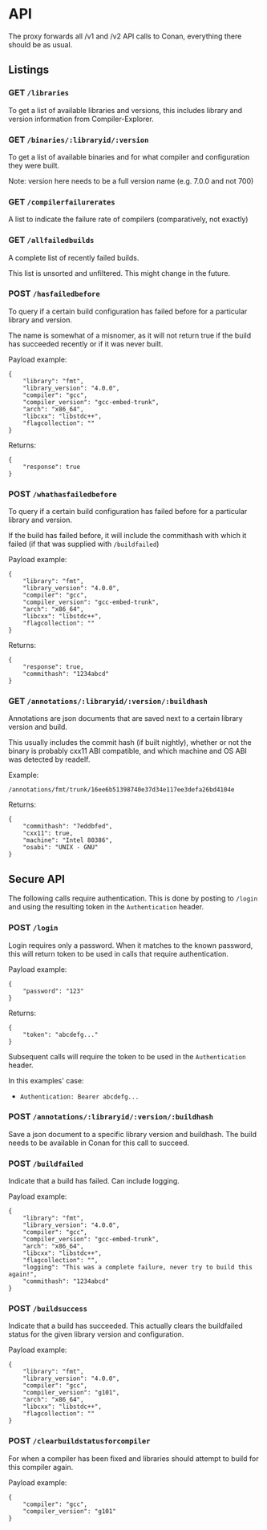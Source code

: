 
# API

The proxy forwards all /v1 and /v2 API calls to Conan, everything there should be as usual.

## Listings

### GET `/libraries`

To get a list of available libraries and versions, this includes library and version information from Compiler-Explorer.

### GET `/binaries/:libraryid/:version`

To get a list of available binaries and for what compiler and configuration they were built.

Note: version here needs to be a full version name (e.g. 7.0.0 and not 700)


### GET `/compilerfailurerates`

A list to indicate the failure rate of compilers (comparatively, not exactly)


### GET `/allfailedbuilds`

A complete list of recently failed builds.

This list is unsorted and unfiltered. This might change in the future.

### POST `/hasfailedbefore`

To query if a certain build configuration has failed before for a particular library and version.

The name is somewhat of a misnomer, as it will not return true if the build has succeeded recently or if it was never built.

Payload example:
```
{
    "library": "fmt",
    "library_version": "4.0.0",
    "compiler": "gcc",
    "compiler_version": "gcc-embed-trunk",
    "arch": "x86_64",
    "libcxx": "libstdc++",
    "flagcollection": ""
}
```

Returns:
```
{
    "response": true
}
```


### POST `/whathasfailedbefore`

To query if a certain build configuration has failed before for a particular library and version.

If the build has failed before, it will include the commithash with which it failed (if that was supplied with `/buildfailed`)

Payload example:
```
{
    "library": "fmt",
    "library_version": "4.0.0",
    "compiler": "gcc",
    "compiler_version": "gcc-embed-trunk",
    "arch": "x86_64",
    "libcxx": "libstdc++",
    "flagcollection": ""
}
```

Returns:
```
{
    "response": true,
    "commithash": "1234abcd"
}
```

### GET `/annotations/:libraryid/:version/:buildhash`

Annotations are json documents that are saved next to a certain library version and build.

This usually includes the commit hash (if built nightly), whether or not the binary is probably cxx11 ABI compatible, and which machine and OS ABI was detected by readelf.

Example:

`/annotations/fmt/trunk/16ee6b51398740e37d34e117ee3defa26bd4104e`

Returns:
```
{
    "commithash": "7eddbfed",
    "cxx11": true,
    "machine": "Intel 80386",
    "osabi": "UNIX - GNU"
}
```


## Secure API

The following calls require authentication. This is done by posting to `/login` and using the resulting token in the `Authentication` header.


### POST `/login`

Login requires only a password. When it matches to the known password, this will return token to be used in calls that require authentication.

Payload example:
```
{
    "password": "123"
}
```

Returns:
```
{
    "token": "abcdefg..."
}
```

Subsequent calls will require the token to be used in the `Authentication` header.

In this examples' case:

* `Authentication: Bearer abcdefg...`


### POST `/annotations/:libraryid/:version/:buildhash`

Save a json document to a specific library version and buildhash. The build needs to be available in Conan for this call to succeed.


### POST `/buildfailed`

Indicate that a build has failed. Can include logging.

Payload example:
```
{
    "library": "fmt",
    "library_version": "4.0.0",
    "compiler": "gcc",
    "compiler_version": "gcc-embed-trunk",
    "arch": "x86_64",
    "libcxx": "libstdc++",
    "flagcollection": "",
    "logging": "This was a complete failure, never try to build this again!",
    "commithash": "1234abcd"
}
```


### POST `/buildsuccess`

Indicate that a build has succeeded. This actually clears the buildfailed status for the given library version and configuration.

Payload example:
```
{
    "library": "fmt",
    "library_version": "4.0.0",
    "compiler": "gcc",
    "compiler_version": "g101",
    "arch": "x86_64",
    "libcxx": "libstdc++",
    "flagcollection": ""
}
```


### POST `/clearbuildstatusforcompiler`

For when a compiler has been fixed and libraries should attempt to build for this compiler again.

Payload example:
```
{
    "compiler": "gcc",
    "compiler_version": "g101"
}
```
